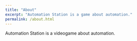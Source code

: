 ```yaml
---
title: "About"
excerpt: "Automation Station is a game about automation."
permalink: /about.html
---
```


Automation Station is a videogame about automation.